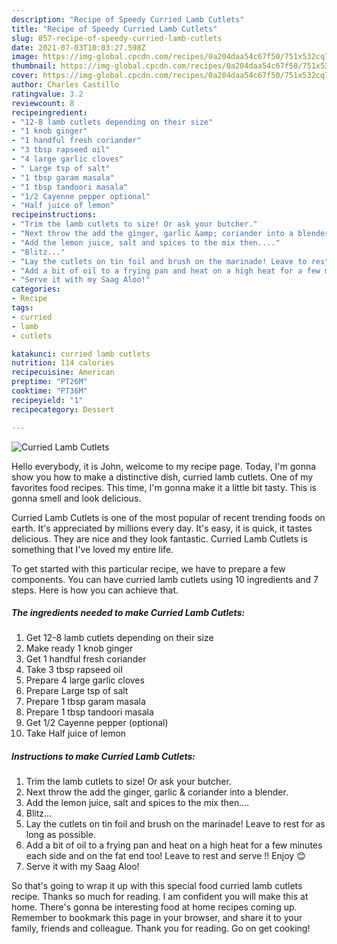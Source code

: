 ```yaml
---
description: "Recipe of Speedy Curried Lamb Cutlets"
title: "Recipe of Speedy Curried Lamb Cutlets"
slug: 857-recipe-of-speedy-curried-lamb-cutlets
date: 2021-07-03T10:03:27.598Z
image: https://img-global.cpcdn.com/recipes/0a204daa54c67f50/751x532cq70/curried-lamb-cutlets-recipe-main-photo.jpg
thumbnail: https://img-global.cpcdn.com/recipes/0a204daa54c67f50/751x532cq70/curried-lamb-cutlets-recipe-main-photo.jpg
cover: https://img-global.cpcdn.com/recipes/0a204daa54c67f50/751x532cq70/curried-lamb-cutlets-recipe-main-photo.jpg
author: Charles Castillo
ratingvalue: 3.2
reviewcount: 8
recipeingredient:
- "12-8 lamb cutlets depending on their size"
- "1 knob ginger"
- "1 handful fresh coriander"
- "3 tbsp rapseed oil"
- "4 large garlic cloves"
- " Large tsp of salt"
- "1 tbsp garam masala"
- "1 tbsp tandoori masala"
- "1/2 Cayenne pepper optional"
- "Half juice of lemon"
recipeinstructions:
- "Trim the lamb cutlets to size! Or ask your butcher."
- "Next throw the add the ginger, garlic &amp; coriander into a blender."
- "Add the lemon juice, salt and spices to the mix then...."
- "Blitz..."
- "Lay the cutlets on tin foil and brush on the marinade! Leave to rest for as long as possible."
- "Add a bit of oil to a frying pan and heat on a high heat for a few minutes each side and on the fat end too! Leave to rest and serve !! Enjoy 😊"
- "Serve it with my Saag Aloo!"
categories:
- Recipe
tags:
- curried
- lamb
- cutlets

katakunci: curried lamb cutlets 
nutrition: 114 calories
recipecuisine: American
preptime: "PT26M"
cooktime: "PT36M"
recipeyield: "1"
recipecategory: Dessert

---
```



![Curried Lamb Cutlets](https://img-global.cpcdn.com/recipes/0a204daa54c67f50/751x532cq70/curried-lamb-cutlets-recipe-main-photo.jpg)

Hello everybody, it is John, welcome to my recipe page. Today, I'm gonna show you how to make a distinctive dish, curried lamb cutlets. One of my favorites food recipes. This time, I'm gonna make it a little bit tasty. This is gonna smell and look delicious.



Curried Lamb Cutlets is one of the most popular of recent trending foods on earth. It's appreciated by millions every day. It's easy, it is quick, it tastes delicious. They are nice and they look fantastic. Curried Lamb Cutlets is something that I've loved my entire life.


To get started with this particular recipe, we have to prepare a few components. You can have curried lamb cutlets using 10 ingredients and 7 steps. Here is how you can achieve that.

<!--inarticleads1-->

##### The ingredients needed to make Curried Lamb Cutlets:

1. Get 12-8 lamb cutlets depending on their size
1. Make ready 1 knob ginger
1. Get 1 handful fresh coriander
1. Take 3 tbsp rapseed oil
1. Prepare 4 large garlic cloves
1. Prepare  Large tsp of salt
1. Prepare 1 tbsp garam masala
1. Prepare 1 tbsp tandoori masala
1. Get 1/2 Cayenne pepper (optional)
1. Take Half juice of lemon




<!--inarticleads2-->

##### Instructions to make Curried Lamb Cutlets:

1. Trim the lamb cutlets to size! Or ask your butcher.
1. Next throw the add the ginger, garlic &amp; coriander into a blender.
1. Add the lemon juice, salt and spices to the mix then....
1. Blitz...
1. Lay the cutlets on tin foil and brush on the marinade! Leave to rest for as long as possible.
1. Add a bit of oil to a frying pan and heat on a high heat for a few minutes each side and on the fat end too! Leave to rest and serve !! Enjoy 😊
1. Serve it with my Saag Aloo!




So that's going to wrap it up with this special food curried lamb cutlets recipe. Thanks so much for reading. I am confident you will make this at home. There's gonna be interesting food at home recipes coming up. Remember to bookmark this page in your browser, and share it to your family, friends and colleague. Thank you for reading. Go on get cooking!
